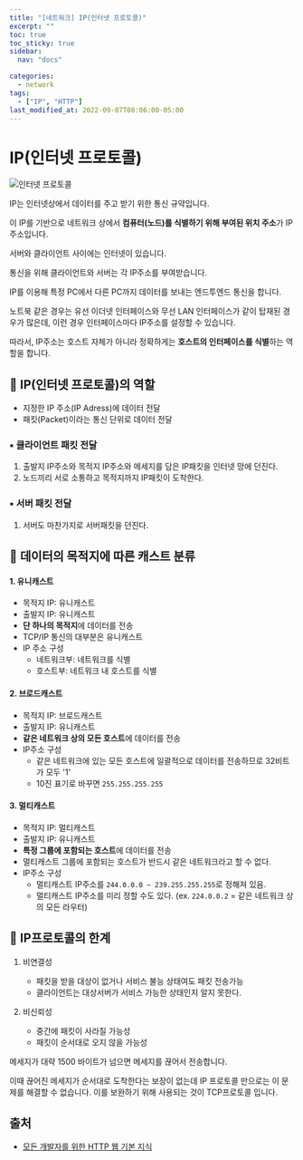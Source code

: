 ```yaml
---
title: "[네트워크] IP(인터넷 프로토콜)"
excerpt: ""
toc: true
toc_sticky: true
sidebar:
  nav: "docs"

categories:
  - network
tags:
  - ["IP", "HTTP"]
last_modified_at: 2022-09-07T08:06:00-05:00
---
```


# IP(인터넷 프로토콜)

![인터넷 프로토콜](https://user-images.githubusercontent.com/56298540/188794537-4662de83-5d91-4b1e-b083-d7b670cc3a34.jpg)

IP는 인터넷상에서 데이터를 주고 받기 위한 통신 규약입니다.

이 IP를 기반으로 네트워크 상에서 **컴퓨터(노드)를 식별하기 위해 부여된 위치 주소**가 IP 주소입니다.

서버와 클라이언트 사이에는 인터넷이 있습니다.

통신을 위해 클라이언트와 서버는 각 IP주소를 부여받습니다.

IP를 이용해 특정 PC에서 다른 PC까지 데이터를 보내는 엔드투엔드 통신을 합니다.

노트북 같은 경우는 유선 이더넷 인터페이스와 무선 LAN 인터페이스가 같이 탑재된 경우가 많은데, 이런 경우 인터페이스마다 IP주소를 설정할 수 있습니다.

따라서, IP주소는 호스트 자체가 아니라 정확하게는 **호스트의 인터페이스를 식별**하는 역할을 합니다.

## 📄 IP(인터넷 프로토콜)의 역할

- 지정한 IP 주소(IP Adress)에 데이터 전달
- 패킷(Packet)이라는 통신 단위로 데이터 전달

### ▪ 클라이언트 패킷 전달

1. 출발지 IP주소와 목적지 IP주소와 메세지를 담은 IP패킷을 인터넷 망에 던진다.<br>
2. 노드끼리 서로 소통하고 목적지까지 IP패킷이 도착한다.

### ▪ 서버 패킷 전달

1. 서버도 마찬가지로 서버패킷을 던진다.

## 📄 데이터의 목적지에 따른 캐스트 분류

#### 1. 유니캐스트

- 목적지 IP: 유니캐스트
- 출발지 IP: 유니캐스트
- **단 하나의 목적지**에 데이터를 전송
- TCP/IP 통신의 대부분은 유니캐스트
- IP 주소 구성
  - 네트워크부: 네트워크를 식별
  - 호스트부: 네트워크 내 호스트를 식별

#### 2. 브로드캐스트

- 목적지 IP: 브로드캐스트
- 출발지 IP: 유니캐스트
- **같은 네트워크 상의 모든 호스트**에 데이터를 전송
- IP주소 구성
  - 같은 네트워크에 있는 모든 호스트에 일괄적으로 데이터를 전송하므로 32비트가 모두 '1'
  - 10진 표기로 바꾸면 `255.255.255.255`

#### 3. 멀티캐스트

- 목적지 IP: 멀티캐스트
- 출발지 IP: 유니캐스트
- **특정 그룹에 포함되는 호스트**에 데이터를 전송
- 멀티캐스트 그룹에 포함되는 호스트가 반드시 같은 네트워크라고 할 수 없다.
- IP주소 구성
  - 멀티캐스트 IP주소를 `244.0.0.0 ~ 239.255.255.255`로 정해져 있음.
  - 멀티캐스트 IP주소를 미리 정할 수도 있다. (ex. `224.0.0.2` = 같은 네트워크 상의 모든 라우터)

## 📄 IP프로토콜의 한계

1. 비연결성<br>

   - 패킷을 받을 대상이 없거나 서비스 불능 상태여도 패킷 전송가능
   - 클라이언트는 대상서버가 서비스 가능한 상태인지 알지 못한다.

2. 비신뢰성<br>
   - 중간에 패킷이 사라질 가능성
   - 패킷이 순서대로 오지 않을 가능성<br>

메세지가 대략 1500 바이트가 넘으면 메세지를 끊어서 전송합니다.

이때 끊어진 메세지가 순서대로 도착한다는 보장이 없는데 IP 프로토콜 만으로는 이 문제를 해결할 수 없습니다. 이를 보완하기 위해 사용되는 것이 TCP프로토콜 입니다.

## 출처

- [모든 개발자를 위한 HTTP 웹 기본 지식](https://www.inflearn.com/course/http-%EC%9B%B9-%EB%84%A4%ED%8A%B8%EC%9B%8C%ED%81%AC)
